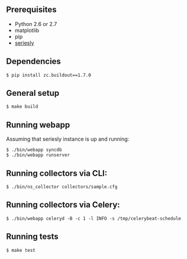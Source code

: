Prerequisites
-------------

* Python 2.6 or 2.7
* matplotlib
* pip
* [seriesly](https://github.com/dustin/seriesly)

Dependencies
------------

    $ pip install zc.buildout==1.7.0

General setup
-------------

    $ make build

Running webapp
--------------

Assuming that seriesly instance is up and running:

    $ ./bin/webapp syncdb
    $ ./bin/webapp runserver

Running collectors via CLI:
---------------------------

    $ ./bin/ns_collector collectors/sample.cfg

Running collectors via Celery:
---------------------------

    $ ./bin/webapp celeryd -B -c 1 -l INFO -s /tmp/celerybeat-schedule

Running tests
-------------

    $ make test
